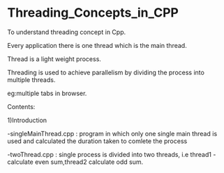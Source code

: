 # Threading_Concepts_in_CPP
To understand threading concept in Cpp.

Every application there is one thread which is the main thread.


Thread is a light weight process.

Threading is used to achieve parallelism by dividing the process into multiple threads.

eg:multiple tabs in browser.

Contents:

1)Introduction
  
  -singleMainThread.cpp : program in which only one single main thread is used and calculated the duration taken to comlete the process
  
  -twoThread.cpp : single process is divided into two threads, i.e thread1 - calculate even sum,thread2 calculate odd sum.
